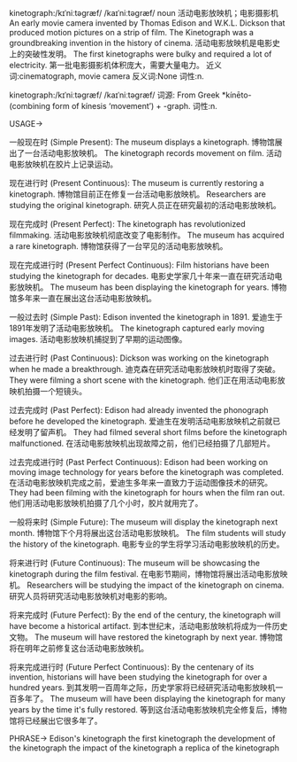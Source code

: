 kinetograph:/kɪˈniːtəɡræf/ /kaɪˈniːtəɡræf/
noun
活动电影放映机；电影摄影机
An early movie camera invented by Thomas Edison and W.K.L. Dickson that produced motion pictures on a strip of film.
The Kinetograph was a groundbreaking invention in the history of cinema.  活动电影放映机是电影史上的突破性发明。
The first kinetographs were bulky and required a lot of electricity.  第一批电影摄影机体积庞大，需要大量电力。
近义词:cinematograph, movie camera
反义词:None
词性:n.

kinetograph:/kɪˈniːtəɡræf/ /kaɪˈniːtəɡræf/
词源: From Greek *kínēto- (combining form of kínesis ‘movement’) + -graph.
词性:n.


USAGE->

一般现在时 (Simple Present):
The museum displays a kinetograph.  博物馆展出了一台活动电影放映机。
The kinetograph records movement on film. 活动电影放映机在胶片上记录运动。

现在进行时 (Present Continuous):
The museum is currently restoring a kinetograph. 博物馆目前正在修复一台活动电影放映机。
Researchers are studying the original kinetograph.  研究人员正在研究最初的活动电影放映机。

现在完成时 (Present Perfect):
The kinetograph has revolutionized filmmaking. 活动电影放映机彻底改变了电影制作。
The museum has acquired a rare kinetograph.  博物馆获得了一台罕见的活动电影放映机。


现在完成进行时 (Present Perfect Continuous):
Film historians have been studying the kinetograph for decades.  电影史学家几十年来一直在研究活动电影放映机。
The museum has been displaying the kinetograph for years.  博物馆多年来一直在展出这台活动电影放映机。


一般过去时 (Simple Past):
Edison invented the kinetograph in 1891.  爱迪生于1891年发明了活动电影放映机。
The kinetograph captured early moving images.  活动电影放映机捕捉到了早期的运动图像。


过去进行时 (Past Continuous):
Dickson was working on the kinetograph when he made a breakthrough.  迪克森在研究活动电影放映机时取得了突破。
They were filming a short scene with the kinetograph.  他们正在用活动电影放映机拍摄一个短镜头。


过去完成时 (Past Perfect):
Edison had already invented the phonograph before he developed the kinetograph. 爱迪生在发明活动电影放映机之前就已经发明了留声机。
They had filmed several short films before the kinetograph malfunctioned.  在活动电影放映机出现故障之前，他们已经拍摄了几部短片。

过去完成进行时 (Past Perfect Continuous):
Edison had been working on moving image technology for years before the kinetograph was completed.  在活动电影放映机完成之前，爱迪生多年来一直致力于运动图像技术的研究。
They had been filming with the kinetograph for hours when the film ran out.  他们用活动电影放映机拍摄了几个小时，胶片就用完了。

一般将来时 (Simple Future):
The museum will display the kinetograph next month.  博物馆下个月将展出这台活动电影放映机。
The film students will study the history of the kinetograph. 电影专业的学生将学习活动电影放映机的历史。


将来进行时 (Future Continuous):
The museum will be showcasing the kinetograph during the film festival.  在电影节期间，博物馆将展出活动电影放映机。
Researchers will be studying the impact of the kinetograph on cinema.  研究人员将研究活动电影放映机对电影的影响。


将来完成时 (Future Perfect):
By the end of the century, the kinetograph will have become a historical artifact.  到本世纪末，活动电影放映机将成为一件历史文物。
The museum will have restored the kinetograph by next year.  博物馆将在明年之前修复这台活动电影放映机。


将来完成进行时 (Future Perfect Continuous):
By the centenary of its invention, historians will have been studying the kinetograph for over a hundred years.  到其发明一百周年之际，历史学家将已经研究活动电影放映机一百多年了。
The museum will have been displaying the kinetograph for many years by the time it's fully restored.  等到这台活动电影放映机完全修复后，博物馆将已经展出它很多年了。


PHRASE->
Edison's kinetograph
the first kinetograph
the development of the kinetograph
the impact of the kinetograph
a replica of the kinetograph
